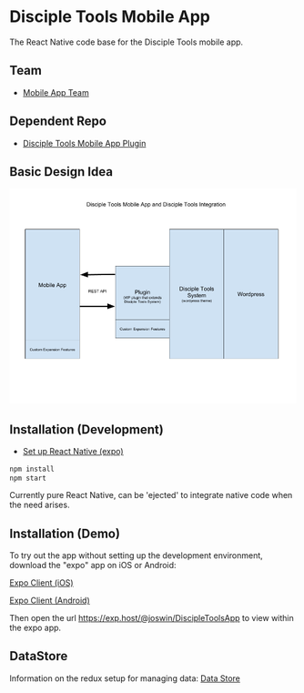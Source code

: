 # Disciple Tools Mobile App
The React Native code base for the Disciple Tools mobile app.

## Team
* [Mobile App Team](https://github.com/orgs/DiscipleTools/teams/mobile-app-lead-team)

## Dependent Repo
* [Disciple Tools Mobile App Plugin](https://github.com/DiscipleTools/disciple-tools-mobile-app-plugin)

## Basic Design Idea
![Basic Design Idea](https://github.com/DiscipleTools/disciple-tools-mobile-app-plugin/raw/master/mobile-app-design.png)

## Installation (Development)
* [Set up React Native (expo)](https://facebook.github.io/react-native/docs/getting-started)

```
npm install
npm start
```

Currently pure React Native, can be 'ejected' to integrate native code when the need arises.

## Installation (Demo)
To try out the app without setting up the development environment, download the "expo" app on iOS or Android:

[Expo Client (iOS)](https://itunes.apple.com/us/app/expo-client/id982107779?mt=8)

[Expo Client (Android)](https://play.google.com/store/apps/details?id=host.exp.exponent&hl=en_US)

Then open the url https://exp.host/@joswin/DiscipleToolsApp to view within the expo app.

## DataStore
Information on the redux setup for managing data: [Data Store](https://github.com/DiscipleTools/disciple-tools-mobile-app/tree/master/store)
